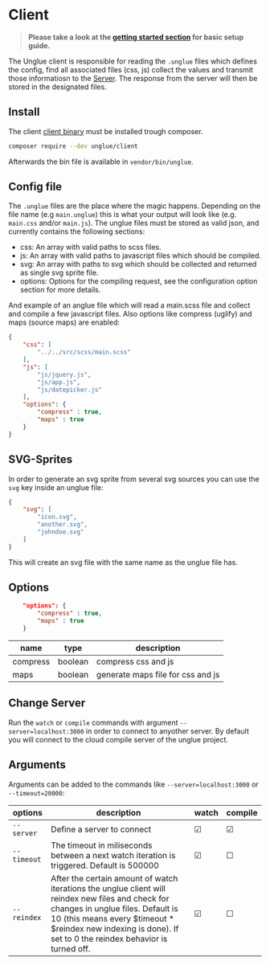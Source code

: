 # Client

> **Please take a look at the [getting started section](start.md) for basic setup guide.**

The Unglue client is responsible for reading the `.unglue` files which defines the config, find all associated files (css, js) collect the values and transmit those informatiosn to the [Server](server.md). The response from the server will then be stored in the designated files.

## Install

The client [client binary](https://github.com/unglue-workflow/client) must be installed trough composer.

```sh
composer require --dev unglue/client
```

Afterwards the bin file is available in `vendor/bin/unglue`.

## Config file

The `.unglue` files are the place where the magic happens. Depending on the file name (e.g `main.unglue`) this is what your output will look like (e.g. `main.css` and/or `main.js`). The unglue files must be stored as valid json, and currently contains the following sections:

+ css: An array with valid paths to scss files.
+ js: An array with valid paths to javascript files which should be compiled.
+ svg: An array with paths to svg which should be collected and returned as single svg sprite file.
+ options: Options for the compiling request, see the configuration option section for more details.

And example of an anglue file which will read a main.scss file and collect and compile a few javascript files. Also options like compress (uglify) and maps (source maps) are enabled:

```json
{
    "css": [
        "../../src/scss/main.scss"
    ],
    "js": [
        "js/jquery.js",
        "js/app.js",
        "js/datepicker.js"
    ],
    "options": {
        "compress" : true,
        "maps" : true
    }
}
```

## SVG-Sprites

In order to generate an svg sprite from several svg sources you can use the `svg` key inside an unglue file:

```json
{
    "svg": [
        "icon.svg",
        "another.svg",
        "johndoe.svg"
    ]
}
```

This will create an svg file with the same name as the unglue file has.

## Options

```json
    "options": {
        "compress" : true,
        "maps" : true
    }
```

|name|type|description
|----|----|-----------
|compress|boolean|compress css and js
|maps|boolean|generate maps file for css and js

## Change Server

Run the `watch` or `compile` commands with argument `--server=localhost:3000` in order to connect to anyother server. By default you will connect to the cloud compile server of the unglue project.

## Arguments

Arguments can be added to the commands like `--server=localhost:3000` or `--timeout=20000`:

|options|description|watch|compile
|-------|-----------|-----|-------
|`--server`|Define a server to connect|☑|☑
|`--timeout`|The timeout in miliseconds between a next watch iteration is triggered. Default is 500000|☑|☐
|`--reindex`|After the certain amount of watch iterations the unglue client will reindex new files and check for changes in unglue files. Default is 10 (this means every $timeout * $reindex new indexing is done). If set to 0 the reindex behavior is turned off.|☑|☐
